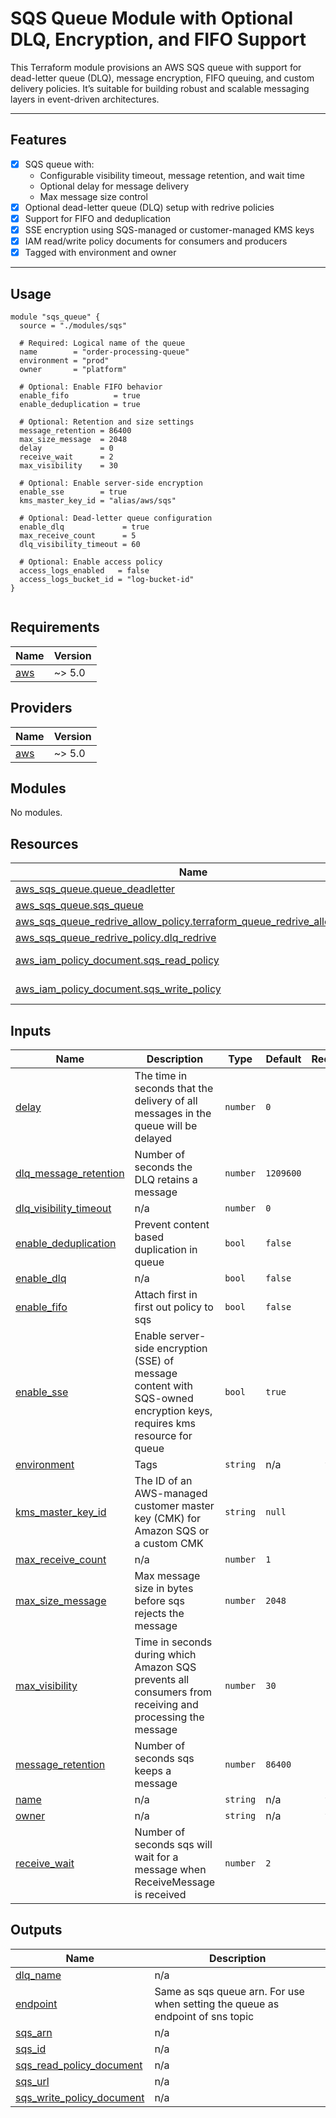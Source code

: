 # SQS Queue Module with Optional DLQ, Encryption, and FIFO Support

This Terraform module provisions an AWS SQS queue with support for dead-letter queue (DLQ), message encryption, FIFO queuing, and custom delivery policies. It’s suitable for building robust and scalable messaging layers in event-driven architectures.

---

## Features

- [x] SQS queue with:
  - Configurable visibility timeout, message retention, and wait time
  - Optional delay for message delivery
  - Max message size control
- [x] Optional dead-letter queue (DLQ) setup with redrive policies
- [x] Support for FIFO and deduplication
- [x] SSE encryption using SQS-managed or customer-managed KMS keys
- [x] IAM read/write policy documents for consumers and producers
- [x] Tagged with environment and owner

---

## Usage

```hcl
module "sqs_queue" {
  source = "./modules/sqs"

  # Required: Logical name of the queue
  name        = "order-processing-queue"
  environment = "prod"
  owner       = "platform"

  # Optional: Enable FIFO behavior
  enable_fifo          = true
  enable_deduplication = true

  # Optional: Retention and size settings
  message_retention = 86400
  max_size_message  = 2048
  delay             = 0
  receive_wait      = 2
  max_visibility    = 30

  # Optional: Enable server-side encryption
  enable_sse        = true
  kms_master_key_id = "alias/aws/sqs"

  # Optional: Dead-letter queue configuration
  enable_dlq             = true
  max_receive_count      = 5
  dlq_visibility_timeout = 60

  # Optional: Enable access policy
  access_logs_enabled   = false
  access_logs_bucket_id = "log-bucket-id"
}


```

<!-- BEGIN_TF_DOCS -->

## Requirements

| Name                                                   | Version |
| ------------------------------------------------------ | ------- |
| <a name="requirement_aws"></a> [aws](#requirement_aws) | ~> 5.0  |

## Providers

| Name                                             | Version |
| ------------------------------------------------ | ------- |
| <a name="provider_aws"></a> [aws](#provider_aws) | ~> 5.0  |

## Modules

No modules.

## Resources

| Name                                                                                                                                                                                  | Type        |
| ------------------------------------------------------------------------------------------------------------------------------------------------------------------------------------- | ----------- |
| [aws_sqs_queue.queue_deadletter](https://registry.terraform.io/providers/hashicorp/aws/latest/docs/resources/sqs_queue)                                                               | resource    |
| [aws_sqs_queue.sqs_queue](https://registry.terraform.io/providers/hashicorp/aws/latest/docs/resources/sqs_queue)                                                                      | resource    |
| [aws_sqs_queue_redrive_allow_policy.terraform_queue_redrive_allow_policy](https://registry.terraform.io/providers/hashicorp/aws/latest/docs/resources/sqs_queue_redrive_allow_policy) | resource    |
| [aws_sqs_queue_redrive_policy.dlq_redrive](https://registry.terraform.io/providers/hashicorp/aws/latest/docs/resources/sqs_queue_redrive_policy)                                      | resource    |
| [aws_iam_policy_document.sqs_read_policy](https://registry.terraform.io/providers/hashicorp/aws/latest/docs/data-sources/iam_policy_document)                                         | data source |
| [aws_iam_policy_document.sqs_write_policy](https://registry.terraform.io/providers/hashicorp/aws/latest/docs/data-sources/iam_policy_document)                                        | data source |

## Inputs

| Name                                                                                                | Description                                                                                                            | Type     | Default   | Required |
| --------------------------------------------------------------------------------------------------- | ---------------------------------------------------------------------------------------------------------------------- | -------- | --------- | :------: |
| <a name="input_delay"></a> [delay](#input_delay)                                                    | The time in seconds that the delivery of all messages in the queue will be delayed                                     | `number` | `0`       |    no    |
| <a name="input_dlq_message_retention"></a> [dlq_message_retention](#input_dlq_message_retention)    | Number of seconds the DLQ retains a message                                                                            | `number` | `1209600` |    no    |
| <a name="input_dlq_visibility_timeout"></a> [dlq_visibility_timeout](#input_dlq_visibility_timeout) | n/a                                                                                                                    | `number` | `0`       |    no    |
| <a name="input_enable_deduplication"></a> [enable_deduplication](#input_enable_deduplication)       | Prevent content based duplication in queue                                                                             | `bool`   | `false`   |    no    |
| <a name="input_enable_dlq"></a> [enable_dlq](#input_enable_dlq)                                     | n/a                                                                                                                    | `bool`   | `false`   |    no    |
| <a name="input_enable_fifo"></a> [enable_fifo](#input_enable_fifo)                                  | Attach first in first out policy to sqs                                                                                | `bool`   | `false`   |    no    |
| <a name="input_enable_sse"></a> [enable_sse](#input_enable_sse)                                     | Enable server-side encryption (SSE) of message content with SQS-owned encryption keys, requires kms resource for queue | `bool`   | `true`    |    no    |
| <a name="input_environment"></a> [environment](#input_environment)                                  | Tags                                                                                                                   | `string` | n/a       |   yes    |
| <a name="input_kms_master_key_id"></a> [kms_master_key_id](#input_kms_master_key_id)                | The ID of an AWS-managed customer master key (CMK) for Amazon SQS or a custom CMK                                      | `string` | `null`    |    no    |
| <a name="input_max_receive_count"></a> [max_receive_count](#input_max_receive_count)                | n/a                                                                                                                    | `number` | `1`       |    no    |
| <a name="input_max_size_message"></a> [max_size_message](#input_max_size_message)                   | Max message size in bytes before sqs rejects the message                                                               | `number` | `2048`    |    no    |
| <a name="input_max_visibility"></a> [max_visibility](#input_max_visibility)                         | Time in seconds during which Amazon SQS prevents all consumers from receiving and processing the message               | `number` | `30`      |    no    |
| <a name="input_message_retention"></a> [message_retention](#input_message_retention)                | Number of seconds sqs keeps a message                                                                                  | `number` | `86400`   |    no    |
| <a name="input_name"></a> [name](#input_name)                                                       | n/a                                                                                                                    | `string` | n/a       |   yes    |
| <a name="input_owner"></a> [owner](#input_owner)                                                    | n/a                                                                                                                    | `string` | n/a       |   yes    |
| <a name="input_receive_wait"></a> [receive_wait](#input_receive_wait)                               | Number of seconds sqs will wait for a message when ReceiveMessage is received                                          | `number` | `2`       |    no    |

## Outputs

| Name                                                                                                           | Description                                                                    |
| -------------------------------------------------------------------------------------------------------------- | ------------------------------------------------------------------------------ |
| <a name="output_dlq_name"></a> [dlq_name](#output_dlq_name)                                                    | n/a                                                                            |
| <a name="output_endpoint"></a> [endpoint](#output_endpoint)                                                    | Same as sqs queue arn. For use when setting the queue as endpoint of sns topic |
| <a name="output_sqs_arn"></a> [sqs_arn](#output_sqs_arn)                                                       | n/a                                                                            |
| <a name="output_sqs_id"></a> [sqs_id](#output_sqs_id)                                                          | n/a                                                                            |
| <a name="output_sqs_read_policy_document"></a> [sqs_read_policy_document](#output_sqs_read_policy_document)    | n/a                                                                            |
| <a name="output_sqs_url"></a> [sqs_url](#output_sqs_url)                                                       | n/a                                                                            |
| <a name="output_sqs_write_policy_document"></a> [sqs_write_policy_document](#output_sqs_write_policy_document) | n/a                                                                            |

<!-- END_TF_DOCS -->
